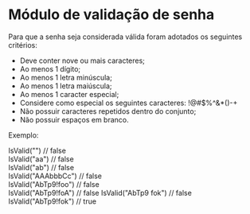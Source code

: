 # Módulo de validação de senha

Para que a senha seja considerada válida foram adotados os seguintes critérios:

 - Deve conter nove ou mais caracteres;
 - Ao menos 1 dígito;
 - Ao menos 1 letra minúscula;
 - Ao menos 1 letra maiúscula;
 - Ao menos 1 caracter especial;
 - Considere como especial os seguintes caracteres: !@#$%^&*()-+
 - Não possuir caracteres repetidos dentro do conjunto;
 - Não possuir espaços em branco.
 
Exemplo:

IsValid("") // false  
IsValid("aa") // false  
IsValid("ab") // false  
IsValid("AAAbbbCc") // false  
IsValid("AbTp9!foo") // false  
IsValid("AbTp9!foA") // false
IsValid("AbTp9 fok") // false
IsValid("AbTp9!fok") // true




